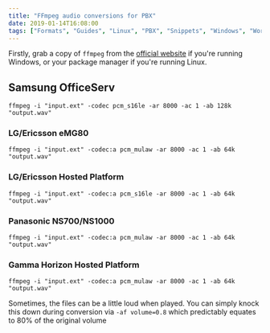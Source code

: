 ```yaml
---
title: "FFmpeg audio conversions for PBX"
date: 2019-01-14T16:08:00
tags: ["Formats", "Guides", "Linux", "PBX", "Snippets", "Windows", "Work"]
---
```


Firstly, grab a copy of `ffmpeg` from the [official website](https://www.ffmpeg.org/download.html#build-windows) if you're running Windows, or your package manager if you're running Linux.

## Samsung OfficeServ
```
ffmpeg -i "input.ext" -codec pcm_s16le -ar 8000 -ac 1 -ab 128k "output.wav"
```

### LG/Ericsson eMG80
```
ffmpeg -i "input.ext" -codec:a pcm_mulaw -ar 8000 -ac 1 -ab 64k "output.wav"
```

### LG/Ericsson Hosted Platform
```
ffmpeg -i "input.ext" -codec:a pcm_s16le -ar 8000 -ac 1 -ab 64k "output.wav"
```

### Panasonic NS700/NS1000
```
ffmpeg -i "input.ext" -codec:a pcm_mulaw -ar 8000 -ac 1 -ab 64k "output.wav"
```

### Gamma Horizon Hosted Platform
```
ffmpeg -i "input.ext" -codec:a pcm_mulaw -ar 8000 -ac 1 -ab 64k "output.wav"
```

Sometimes, the files can be a little loud when played. You can simply knock this down during conversion via `-af volume=0.8` which predictably equates to 80% of the original volume